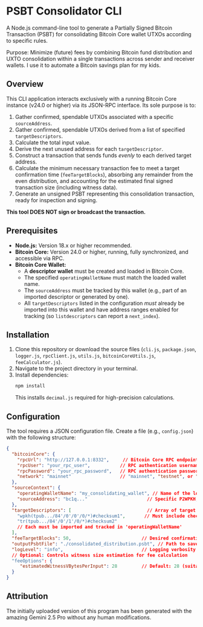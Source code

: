 # PSBT Consolidator CLI

A Node.js command-line tool to generate a Partially Signed Bitcoin Transaction (PSBT) for consolidating Bitcoin Core wallet UTXOs according to specific rules.

Purpose: Minimize (future) fees by combining Bitcoin fund distribution and UXTO consolidation within a single transactions across sender and receiver wallets. I use it to automate a Bitcoin savings plan for my kids.

## Overview

This CLI application interacts exclusively with a running Bitcoin Core instance (v24.0 or higher) via its JSON-RPC interface. Its sole purpose is to:

1.  Gather confirmed, spendable UTXOs associated with a specific `sourceAddress`.
2.  Gather confirmed, spendable UTXOs derived from a list of specified `targetDescriptors`.
3.  Calculate the total input value.
4.  Derive the next unused address for each `targetDescriptor`.
5.  Construct a transaction that sends funds *evenly* to each derived target address.
6.  Calculate the minimum necessary transaction fee to meet a target confirmation time (`feeTargetBlocks`), absorbing any remainder from the even distribution, and accounting for the estimated final signed transaction size (including witness data).
7.  Generate an unsigned PSBT representing this consolidation transaction, ready for inspection and signing.

**This tool DOES NOT sign or broadcast the transaction.**

## Prerequisites

*   **Node.js:** Version 18.x or higher recommended.
*   **Bitcoin Core:** Version 24.0 or higher, running, fully synchronized, and accessible via RPC.
*   **Bitcoin Core Wallet:**
    *   A **descriptor wallet** must be created and loaded in Bitcoin Core.
    *   The specified `operatingWalletName` must match the loaded wallet name.
    *   The `sourceAddress` must be tracked by this wallet (e.g., part of an imported descriptor or generated by one).
    *   All `targetDescriptors` listed in the configuration *must* already be imported into this wallet and have address ranges enabled for tracking (so `listdescriptors` can report a `next_index`).

## Installation

1.  Clone this repository or download the source files (`cli.js`, `package.json`, `logger.js`, `rpcClient.js`, `utils.js`, `bitcoinCoreUtils.js`, `feeCalculator.js`).
2.  Navigate to the project directory in your terminal.
3.  Install dependencies:
    ```bash
    npm install
    ```
    This installs `decimal.js` required for high-precision calculations.

## Configuration

The tool requires a JSON configuration file. Create a file (e.g., `config.json`) with the following structure:

```json
{
  "bitcoinCore": {
    "rpcUrl": "http://127.0.0.1:8332",     // Bitcoin Core RPC endpoint URL
    "rpcUser": "your_rpc_user",           // RPC authentication username (or null if using cookie)
    "rpcPassword": "your_rpc_password",   // RPC authentication password (or null if using cookie)
    "network": "mainnet"                  // "mainnet", "testnet", or "regtest"
  },
  "sourceContext": {
    "operatingWalletName": "my_consolidating_wallet", // Name of the loaded descriptor wallet
    "sourceAddress": "bc1q..."                      // Specific P2WPKH, P2TR, P2SH, or Legacy address
  },
  "targetDescriptors": [                            // Array of target descriptor strings
    "wpkh(tpub.../84'/0'/0'/0/*)#checksum1",       // Must include checksum and end with '/*'
    "tr(tpub.../84'/0'/1'/0/*)#checksum2"
    // Each must be imported and tracked in 'operatingWalletName'
  ],
  "feeTargetBlocks": 50,                          // Desired confirmation target (blocks, integer > 0)
  "outputPsbtFile": "./consolidated_distribution.psbt", // Path to save the generated PSBT
  "logLevel": "info",                             // Logging verbosity: "trace", "debug", "info", "warn", "error"
  // Optional: Controls witness size estimation for fee calculation
  "feeOptions": {
     "estimatedWitnessVBytesPerInput": 28         // Default: 28 (suitable for P2WPKH). Adjust if needed.
  }
}
```
## Attribution

The initially uploaded version of this program has been generated with the amazing Gemini 2.5 Pro without any human modifications.
